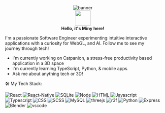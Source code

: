 <div><center>
<img src="https://raw.githubusercontent.com/mayankchaudhary26/Cool-Readme-ideas/refs/heads/master/data/lofi.gif" alt="banner"/>
</center>
</div>
<center><img src="https://user-images.githubusercontent.com/5713670/87202985-820dcb80-c2b6-11ea-9f56-7ec461c497c3.gif" width="50px"/></center>
<b><center>
Hello, it's Miny here!</center> </b>

I'm a passionate Software Engineer experimenting intuitive interactive applications with a curiosity for WebGL, and AI. Follow me to see my journey through tech!

- I'm currently working on Catpanion, a stress-free productivity based application in a 3D space
- I'm currently learning TypeScript, Python, & mobile apps. 
- Ask me about anything tech or 3D! 

:hammer_and_wrench: My Tech Stack:
<div>
<img alt="React" src="https://img.shields.io/badge/React-61DAFB?logo=react&logoColor=white&style=for-the-badge" />
  <img alt="React-Native" src="https://img.shields.io/badge/ReactNative-61DAFB?logo=reactnative&logoColor=white&style=for-the-badge" />
    <img alt="SQLite" src="https://img.shields.io/badge/SQLite-000000?logo=sqlite&logoColor=white&style=for-the-badge" />
<img alt="Node" src="https://img.shields.io/badge/Node.js-5FA04E?logo=node.js&logoColor=white&style=for-the-badge" />
<img alt="HTML" src="https://img.shields.io/badge/HTML5-E34F26?logo=HTML5&logoColor=white&style=for-the-badge" />
<img alt="Javascript" src="https://img.shields.io/badge/Javascript-F7DF1E?logo=javascript&logoColor=white&style=for-the-badge" />
<img alt="Typescript" src="https://img.shields.io/badge/Typescript-5FA04E?logo=typescript&logoColor=white&style=for-the-badge" />
<img alt="CSS" src="https://img.shields.io/badge/CSS-663399?logo=CSS&logoColor=white&style=for-the-badge" />
<img alt="SCSS" src="https://img.shields.io/badge/SASS-CC6699?logo=SASS&logoColor=white&style=for-the-badge" />
<img alt="MySQL" src="https://img.shields.io/badge/MYSQL-4479A1?logo=mysql&logoColor=white&style=for-the-badge" />
<img alt="threejs" src="https://img.shields.io/badge/THREE.JS-000000?logo=three.js&logoColor=white&style=for-the-badge" />
<img alt="r3f" src="https://img.shields.io/badge/REACT THREE FIBER-002157?logo=react+three+fiber&logoColor=white&style=for-the-badge" />
<img alt="Python" src="https://img.shields.io/badge/PYTHON-3776AB?logo=python&logoColor=white&style=for-the-badge" />
<img alt="Express" src="https://img.shields.io/badge/EXPRESS-000000?logo=express&logoColor=white&style=for-the-badge" />
<img alt="Blender" src="https://img.shields.io/badge/Blender-E87D0D?logo=Blender&logoColor=white&style=for-the-badge" />
<img alt="vscode" src="https://img.shields.io/badge/Visual Studio-5C2D91?logo=visual+studio&logoColor=white&style=for-the-badge" />
<div>
